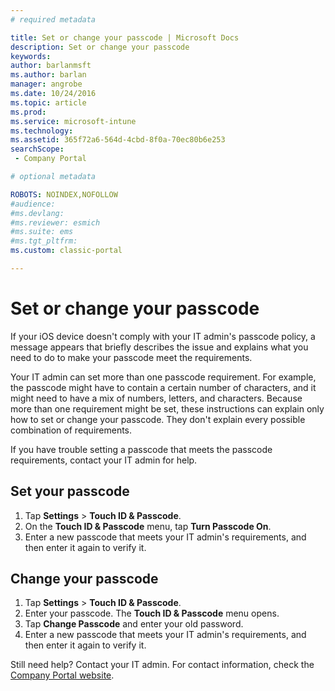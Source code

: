 ```yaml
---
# required metadata

title: Set or change your passcode | Microsoft Docs
description: Set or change your passcode
keywords:
author: barlanmsftms.author: barlan
manager: angrobe
ms.date: 10/24/2016
ms.topic: article
ms.prod:
ms.service: microsoft-intune
ms.technology:
ms.assetid: 365f72a6-564d-4cbd-8f0a-70ec80b6e253searchScope: - Company Portal

# optional metadata

ROBOTS: NOINDEX,NOFOLLOW
#audience:
#ms.devlang:
#ms.reviewer: esmich
#ms.suite: ems
#ms.tgt_pltfrm:
ms.custom: classic-portal

---
```


# Set or change your passcode

If your iOS device doesn't comply with your IT admin's passcode policy, a message appears that briefly describes the issue and explains what you need to do to make your passcode meet the requirements.

Your IT admin can set more than one passcode requirement. For example, the passcode might have to contain a certain number of characters, and it might need to have a mix of numbers, letters, and characters. Because more than one requirement might be set, these instructions can explain only how to set or change your passcode. They don't explain every possible combination of requirements.

If you have trouble setting a passcode that meets the passcode requirements, contact your IT admin for help.

## Set your passcode

1. Tap **Settings** > **Touch ID & Passcode**.
2. On the **Touch ID & Passcode** menu, tap **Turn Passcode On**.
3. Enter a new passcode that meets your IT admin's requirements, and then enter it again to verify it.

## Change your passcode

1. Tap **Settings** > **Touch ID & Passcode**.
2. Enter your passcode. The **Touch ID & Passcode** menu opens.
2. Tap **Change Passcode** and enter your old password.
3. Enter a new passcode that meets your IT admin's requirements, and then enter it again to verify it.

Still need help? Contact your IT admin. For contact information, check the [Company Portal website](http://portal.manage.microsoft.com).
